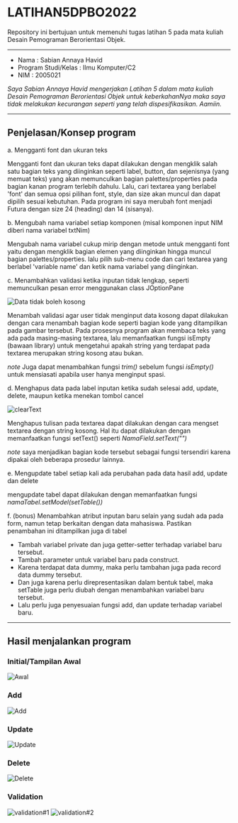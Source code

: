 # LATIHAN5DPBO2022
Repository ini bertujuan untuk memenuhi tugas latihan 5 pada mata kuliah Desain Pemograman Berorientasi Objek. 

------------------

- Nama : Sabian Annaya Havid
- Program Studi/Kelas : Ilmu Komputer/C2
- NIM : 2005021

*Saya Sabian Annaya Havid mengerjakan Latihan 5 dalam mata kuliah Desain Pemograman Berorientasi Objek untuk keberkahanNya maka saya tidak melakukan kecurangan seperti yang telah dispesifikasikan. Aamiin.*

------------------
## Penjelasan/Konsep program

a. Mengganti font dan ukuran teks

Mengganti font dan ukuran teks dapat dilakukan dengan mengklik salah satu bagian teks yang diinginkan seperti label, button, dan sejenisnya (yang memuat teks) yang akan memunculkan bagian palettes/properties pada bagian kanan program terlebih dahulu. Lalu, cari textarea yang berlabel 'font' dan semua opsi pilihan font, style, dan size akan muncul dan dapat dipilih sesuai kebutuhan. Pada program ini saya merubah font menjadi Futura dengan size 24 (heading) dan 14 (sisanya).

b. Mengubah nama variabel setiap komponen (misal komponen input NIM diberi nama variabel txtNim)

Mengubah nama variabel cukup mirip dengan metode untuk mengganti font yaitu dengan mengklik bagian elemen yang diinginkan hingga muncul bagian palettes/properties. lalu pilih sub-menu code dan cari textarea yang berlabel 'variable name' dan ketik nama variabel yang diinginkan.

c. Menambahkan validasi ketika inputan tidak lengkap, seperti memunculkan pesan error menggunakan class JOptionPane

![Data tidak boleh kosong](https://user-images.githubusercontent.com/99664611/159172281-1b67e54a-e7d5-41bc-a5d2-5887e9235b72.png)

Menambah validasi agar user tidak menginput data kosong dapat dilakukan dengan cara menambah bagian kode seperti bagian kode yang ditampilkan pada gambar tersebut. Pada prosesnya program akan membaca teks yang ada pada masing-masing textarea, lalu memanfaatkan fungsi isEmpty (bawaan library) untuk mengetahui apakah string yang terdapat pada textarea merupakan string kosong atau bukan. 

*note* Juga dapat menambahkan fungsi *trim()* sebelum fungsi *isEmpty()* untuk mensiasati apabila user hanya menginput spasi.

d. Menghapus data pada label inputan ketika sudah selesai add, update, delete, maupun ketika menekan tombol cancel

![clearText](https://user-images.githubusercontent.com/99664611/159172432-7f7b07d6-b9f7-43ab-96b0-f49002de75d7.png)

Menghapus tulisan pada textarea dapat dilakukan dengan cara mengset textarea dengan string kosong. Hal itu dapat dilakukan dengan memanfaatkan fungsi setText() seperti *NamaField.setText("")*

*note* saya menjadikan bagian kode tersebut sebagai fungsi tersendiri karena dipakai oleh beberapa prosedur lainnya.

e. Mengupdate tabel setiap kali ada perubahan pada data hasil add, update dan delete

mengupdate tabel dapat dilakukan dengan memanfaatkan fungsi *namaTabel.setModel(setTable())*

f. (bonus) Menambahkan atribut inputan baru selain yang sudah ada pada form, namun tetap berkaitan dengan data mahasiswa. Pastikan penambahan ini ditampilkan juga di tabel
- Tambah variabel private dan juga getter-setter terhadap variabel baru tersebut.
- Tambah parameter untuk variabel baru pada construct.
- Karena terdapat data dummy, maka perlu tambahan juga pada record data dummy tersebut.
- Dan juga karena perlu direpresentasikan dalam bentuk tabel, maka setTable juga perlu diubah dengan menambahkan variabel baru tersebut.
- Lalu perlu juga penyesuaian fungsi add, dan update terhadap variabel baru.

------------------
## Hasil menjalankan program

### Initial/Tampilan Awal

![Awal](https://user-images.githubusercontent.com/99664611/159171735-05c8f3cc-5176-4441-a33c-b8ef1bb6b2fd.png)

### Add

![Add](https://user-images.githubusercontent.com/99664611/159171754-7bef1472-d10f-41d6-a876-34747c68114e.png)

### Update

![Update](https://user-images.githubusercontent.com/99664611/159171761-fa46f395-a560-442d-b210-8a1deef23e17.png)

### Delete

![Delete](https://user-images.githubusercontent.com/99664611/159171772-7a2a8833-7e6d-442a-a3a5-9a6046adf6f1.png)

### Validation

![validation#1](https://user-images.githubusercontent.com/99664611/159171780-f2edec40-2735-48f7-b731-c2e9d0fd97a4.png)
![validation#2](https://user-images.githubusercontent.com/99664611/159171784-25c9def9-cff5-4e42-bcb2-e5663ac45ff5.png)
